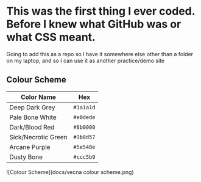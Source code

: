 # This was the first thing I ever coded. Before I knew what GitHub was or what CSS meant.
<p>Going to add this as a repo so I have it somewhere else other than a folder on my laptop, and so I can use it as another practice/demo site<p>

## Colour Scheme

| Color Name        | Hex       |
|-------------------|-----------|
| Deep Dark Grey    | `#1a1a1d` |
| Pale Bone White   | `#e0dede` |
| Dark/Blood Red    | `#8b0000` |
| Sick/Necrotic Green | `#3b8d57` |
| Arcane Purple     | `#5e548e` |
| Dusty Bone        | `#ccc5b9` |


<!-- I'll make a pallette sheet and add it as an image in docs -->
![Colour Scheme](docs/vecna colour scheme.png)